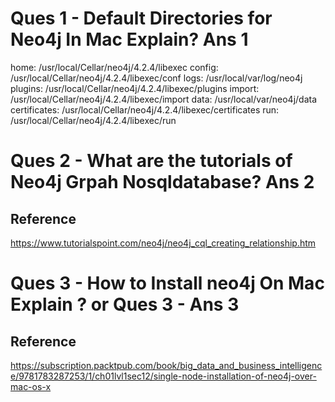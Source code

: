 Ques 1 - Default Directories for Neo4j In Mac Explain?
Ans 1
======
  home:         /usr/local/Cellar/neo4j/4.2.4/libexec
  config:       /usr/local/Cellar/neo4j/4.2.4/libexec/conf
  logs:         /usr/local/var/log/neo4j
  plugins:      /usr/local/Cellar/neo4j/4.2.4/libexec/plugins
  import:       /usr/local/Cellar/neo4j/4.2.4/libexec/import
  data:         /usr/local/var/neo4j/data
  certificates: /usr/local/Cellar/neo4j/4.2.4/libexec/certificates
  run:          /usr/local/Cellar/neo4j/4.2.4/libexec/run

Ques 2 - What are the tutorials of Neo4j Grpah Nosqldatabase?
Ans 2
======
Reference
---------
https://www.tutorialspoint.com/neo4j/neo4j_cql_creating_relationship.htm



Ques 3  - How to Install neo4j On Mac Explain ?
or
Ques 3 - 
Ans 3
======
Reference
---------
https://subscription.packtpub.com/book/big_data_and_business_intelligence/9781783287253/1/ch01lvl1sec12/single-node-installation-of-neo4j-over-mac-os-x